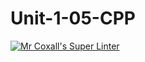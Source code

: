 # Unit-1-05-CPP
[![Mr Coxall's Super Linter](https://github.com/ICS3U-C-Programming-TonyG/Unit-1-05-CPP/workflows/Mr%20Coxall's%20Super%20Linter/badge.svg)](https://github.com/ICS3U-C-Programming-TonyG/Unit-1-05-CPP/actions/)
